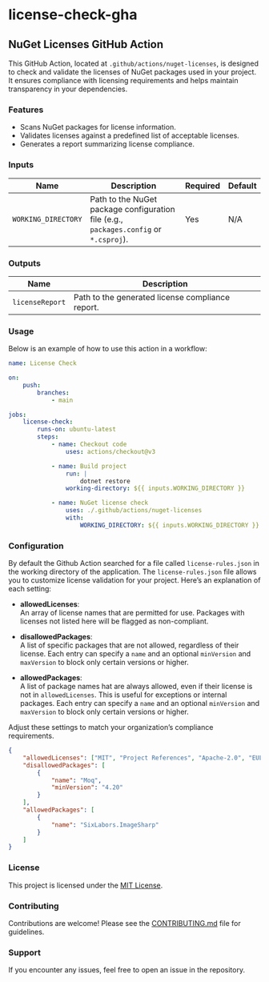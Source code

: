 # license-check-gha

## NuGet Licenses GitHub Action

This GitHub Action, located at `.github/actions/nuget-licenses`, is designed to check and validate the licenses of NuGet packages used in your project. It ensures compliance with licensing requirements and helps maintain transparency in your dependencies.

### Features

- Scans NuGet packages for license information.
- Validates licenses against a predefined list of acceptable licenses.
- Generates a report summarizing license compliance.

### Inputs

| Name          | Description                              | Required | Default |
|---------------|------------------------------------------|----------|---------|
| `WORKING_DIRECTORY` | Path to the NuGet package configuration file (e.g., `packages.config` or `*.csproj`). | Yes      | N/A     |

### Outputs

| Name           | Description                              |
|----------------|------------------------------------------|
| `licenseReport`| Path to the generated license compliance report. |

### Usage

Below is an example of how to use this action in a workflow:

```yaml
name: License Check

on:
    push:
        branches:
            - main

jobs:
    license-check:
        runs-on: ubuntu-latest
        steps:
            - name: Checkout code
                uses: actions/checkout@v3

            - name: Build project
                run: |
                    dotnet restore
                working-directory: ${{ inputs.WORKING_DIRECTORY }}

            - name: NuGet license check
                uses: ./.github/actions/nuget-licenses
                with:
                    WORKING_DIRECTORY: ${{ inputs.WORKING_DIRECTORY }}
```

### Configuration

By default the Github Action searched for a file called `license-rules.json` in the working directory of the application. The `license-rules.json` file allows you to customize license validation for your project. Here’s an explanation of each setting:

- **allowedLicenses**:  
    An array of license names that are permitted for use. Packages with licenses not listed here will be flagged as non-compliant.

- **disallowedPackages**:  
    A list of specific packages that are not allowed, regardless of their license. Each entry can specify a `name` and an optional `minVersion` and `maxVersion` to block only certain versions or higher.

- **allowedPackages**:  
    A list of package names hat are always allowed, even if their license is not in `allowedLicenses`. This is useful for exceptions or internal packages. Each entry can specify a `name` and an optional `minVersion` and `maxVersion` to block only certain versions or higher.

Adjust these settings to match your organization’s compliance requirements.

```json
{
    "allowedLicenses": ["MIT", "Project References", "Apache-2.0", "EULA.md", "Microsoft Software License", "BSD-3-Clause", "EULA-agreement.txt"],
    "disallowedPackages": [
        {
            "name": "Moq",
            "minVersion": "4.20"
        }
    ],
    "allowedPackages": [
        {
            "name": "SixLabors.ImageSharp"
        }
    ]
}
```

### License

This project is licensed under the [MIT License](LICENSE).

### Contributing

Contributions are welcome! Please see the [CONTRIBUTING.md](CONTRIBUTING.md) file for guidelines.

### Support

If you encounter any issues, feel free to open an issue in the repository.
